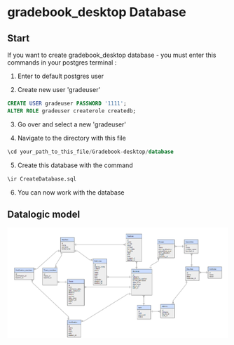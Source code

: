 # gradebook_desktop Database

## Start

If you want to create gradebook_desktop database - you must enter this commands in your postgres terminal :

1. Enter to default postgres user

2. Create new user 'gradeuser'

 ```sql
CREATE USER gradeuser PASSWORD '1111';
ALTER ROLE gradeuser createrole createdb;
 ```

3. Go over and select a new 'gradeuser'

4. Navigate to the directory with this file

 ```sql
\cd your_path_to_this_file/Gradebook-desktop/database
 ```

5. Create this database with the command

 ```sql
\ir CreateDatabase.sql
 ```

6. You can now work with the database

## Datalogic model

![datalogic model](https://github.com/BohdanShmalko/Gradebook-desktop/raw/main/database/datalogicModel.png?raw=true)